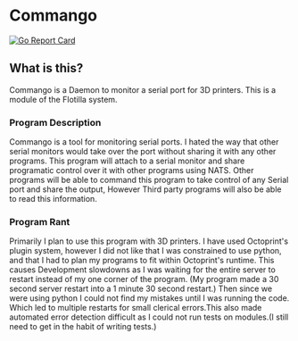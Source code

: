 # Commango

[![Go Report Card](https://goreportcard.com/badge/github.com/Ximidar/Commango)](https://goreportcard.com/report/github.com/Ximidar/Commango)

## What is this?
Commango is a Daemon to monitor a serial port for 3D printers. This is a module of the Flotilla system.

### Program Description
Commango is a tool for monitoring serial ports. I hated the way that other serial monitors would take over the port without sharing it with any other programs. This program will attach to a serial monitor and share programatic control over it with other programs using NATS. Other programs will be able to command this program to take control of any Serial port and share the output, However Third party programs will also be able to read this information. 

### Program Rant
Primarily I plan to use this program with 3D printers. I have used Octoprint's plugin system, however I did not like that I was constrained to use python, and that I had to plan my programs to fit within Octoprint's runtime. This causes Development slowdowns as I was waiting for the entire server to restart instead of my one corner of the program. (My program made a 30 second server restart into a 1 minute 30 second restart.) Then since we were using python I could not find my mistakes until I was running the code. Which led to multiple restarts for small clerical errors.This also made automated error detection difficult as I could not run tests on modules.(I still need to get in the habit of writing tests.) 